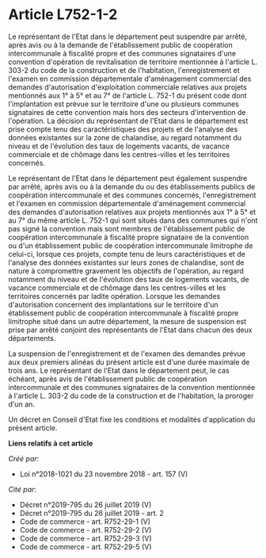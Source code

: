 # Article L752-1-2

Le représentant de l'Etat dans le département peut suspendre par arrêté, après avis ou à la demande de l'établissement public
de coopération intercommunale à fiscalité propre et des communes signataires d'une convention d'opération de revitalisation
de territoire mentionnée à l'article L. 303-2 du code de la construction et de l'habitation, l'enregistrement et l'examen en
commission départementale d'aménagement commercial des demandes d'autorisation d'exploitation commerciale relatives aux
projets mentionnés aux 1° à 5° et au 7° de l'article L. 752-1 du présent code dont l'implantation est prévue sur le
territoire d'une ou plusieurs communes signataires de cette convention mais hors des secteurs d'intervention de l'opération.
La décision du représentant de l'Etat dans le département est prise compte tenu des caractéristiques des projets et de
l'analyse des données existantes sur la zone de chalandise, au regard notamment du niveau et de l'évolution des taux de
logements vacants, de vacance commerciale et de chômage dans les centres-villes et les territoires concernés.

Le représentant de l'Etat dans le département peut également suspendre par arrêté, après avis ou à la demande du ou des
établissements publics de coopération intercommunale et des communes concernés, l'enregistrement et l'examen en commission
départementale d'aménagement commercial des demandes d'autorisation relatives aux projets mentionnés aux 1° à 5° et au 7° du
même article L. 752-1 qui sont situés dans des communes qui n'ont pas signé la convention mais sont membres de
l'établissement public de coopération intercommunale à fiscalité propre signataire de la convention ou d'un établissement
public de coopération intercommunale limitrophe de celui-ci, lorsque ces projets, compte tenu de leurs caractéristiques et de
l'analyse des données existantes sur leurs zones de chalandise, sont de nature à compromettre gravement les objectifs de
l'opération, au regard notamment du niveau et de l'évolution des taux de logements vacants, de vacance commerciale et de
chômage dans les centres-villes et les territoires concernés par ladite opération. Lorsque les demandes d'autorisation
concernent des implantations sur le territoire d'un établissement public de coopération intercommunale à fiscalité propre
limitrophe situé dans un autre département, la mesure de suspension est prise par arrêté conjoint des représentants de l'Etat
dans chacun des deux départements.

La suspension de l'enregistrement et de l'examen des demandes prévue aux deux premiers alinéas du présent article est d'une
durée maximale de trois ans. Le représentant de l'Etat dans le département peut, le cas échéant, après avis de
l'établissement public de coopération intercommunale et des communes signataires de la convention mentionnée à l'article L.
303-2 du code de la construction et de l'habitation, la proroger d'un an.

Un décret en Conseil d'Etat fixe les conditions et modalités d'application du présent article.

**Liens relatifs à cet article**

_Créé par_:

  - Loi n°2018-1021 du 23 novembre 2018 - art. 157 (V)

_Cité par_:

  - Décret n°2019-795 du 26 juillet 2019 (V)
  - Décret n°2019-795 du 26 juillet 2019 - art. 2
  - Code de commerce - art. R752-29-1 (V)
  - Code de commerce - art. R752-29-2 (V)
  - Code de commerce - art. R752-29-3 (V)
  - Code de commerce - art. R752-29-5 (V)
